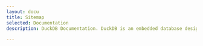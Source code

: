 ```yaml
---
layout: docu  
title: Sitemap  
selected: Documentation  
description: DuckDB Documentation. DuckDB is an embedded database designed to execute analytical SQL queries fast while embedded in another process. 

---
```


<div id="docusitemaphere"></div>

